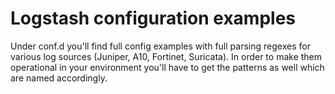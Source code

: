 # Logstash configuration examples
Under conf.d you'll find full config examples with full parsing regexes
for various log sources (Juniper, A10, Fortinet, Suricata).
In order to make them operational in your environment you'll have to
get the patterns as well which are named accordingly.
